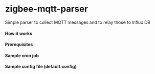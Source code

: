 # zigbee-mqtt-parser
Simple parser to collect MQTT messages and to relay those to Influx DB

#### How it works ####

#### Prerequisites ####

#### Sample cron job ####

#### Sample config file (default.config) ####
